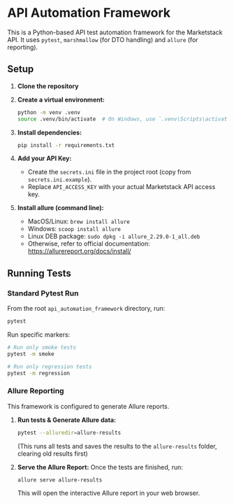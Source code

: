 # API Automation Framework

This is a Python-based API test automation framework for the Marketstack API.
It uses `pytest`, `marshmallow` (for DTO handling) and `allure` (for reporting).

## Setup

1.  **Clone the repository**
2.  **Create a virtual environment:**
    ```bash
    python -m venv .venv
    source .venv/bin/activate  # On Windows, use `.venv\Scripts\activate`
    ```
3.  **Install dependencies:**
    ```bash
    pip install -r requirements.txt
    ```

4.  **Add your API Key:**
    -   Create the `secrets.ini` file in the project root (copy from ```secrets.ini.example```).
    -   Replace `API_ACCESS_KEY` with your actual Marketstack API access key.

5. **Install allure (command line):** 
   - MacOS/Linux: ```brew install allure```
   - Windows: ```scoop install allure```
   - Linux DEB package: ```sudo dpkg -i allure_2.29.0-1_all.deb```
   - Otherwise, refer to official documentation: https://allurereport.org/docs/install/ 

## Running Tests

### Standard Pytest Run

From the root `api_automation_framework` directory, run:

```bash
pytest
```

Run specific markers:

```bash
# Run only smoke tests
pytest -m smoke

# Run only regression tests
pytest -m regression
```

### Allure Reporting

This framework is configured to generate Allure reports.

1.  **Run tests & Generate Allure data:**
    ```bash
    pytest --alluredir=allure-results
    ```
    (This runs all tests and saves the results to the `allure-results` folder, clearing old results first)

2.  **Serve the Allure Report:**
    Once the tests are finished, run:
    ```bash
    allure serve allure-results
    ```
    This will open the interactive Allure report in your web browser.
